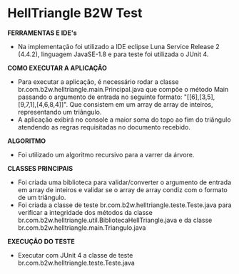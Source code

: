 # HellTriangle B2W Test


**FERRAMENTAS E IDE's**
  * Na implementação foi utilizado a IDE eclipse Luna Service Release 2 (4.4.2), linguagem JavaSE-1.8 e para teste foi utilizada o JUnit 4.
  
  
**COMO EXECUTAR A APLICAÇÃO**
  * Para executar a aplicação, é necessário rodar a classe br.com.b2w.helltriangle.main.Principal.java que compõe o método Main 
      passando o argumento de entrada no seguinte formato: "[[6],[3,5],[9,7,1],[4,6,8,4]]". Que consistem em um array de array de inteiros, representando um triângulo.
  * A aplicação exibirá no console a maior soma do topo ao fim do triângulo atendendo as regras requisitadas no documento recebido.
  
  
**ALGORITMO**
  * Foi utilizado um algoritmo recursivo para a varrer da árvore.


**CLASSES PRINCIPAIS**
  * Foi criada uma biblioteca para validar/converter o argumento de entrada em array de inteiros e validar se o array de array condiz com o formato de um triângulo.
  * Foi criada a classe de teste br.com.b2w.helltriangle.teste.Teste.java para verificar a integridade dos métodos da classe 
	    br.com.b2w.helltriangle.util.BibliotecaHellTriangle.java e da classe br.com.b2w.helltriangle.main.Triangulo.java
      
      
 **EXECUÇÃO DO TESTE**
  * Executar com JUnit 4 a classe de teste br.com.b2w.helltriangle.teste.Teste.java
